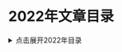 2022年文章目录
===

<details>
<summary>点击展开2022年目录</summary>

* [01.软件开发中的幂等性](./01_idempotent/README.md)
* [02.一次Java包冲突的问题排查案例](./02_package_conflict_sample/README.md)【初稿】
* [03.JVM调优经验系列文章: GC线程数](./03_graal-java-jit-compiler/README.md)【粗翻】
* [04.Java对象的里里外外漫谈](./04_jvm-objects-inside-out/README.md)
* [05.JVM Anatomy Quarks](./05-jvm-anatomy-quarks/README.md)
* [06.Lock Lock Lock: Enter!](./06_lock-lock-lock-enter/README.md)
* [07.填坑日记: Map接口的getOrDefault方法](./07_Map/README.md)【初稿】
* [08.synchronized与wait-notify](./08_wait_notify/README.md)
* [09.Java_Performance读书笔记](./09_Java_Performance_Notes/README.md)【持续更新中...】
* [10.自由职业者: 成功的秘诀](./10_success_secret/README.md)【粗翻】
* [11.费波那契数列与黄金分割比例的一种优化算法](./11_Fibonacci/README.md)【初稿】
* [12.Java语言规范文档: 第12章. 执行(Execution)](./12_Java_LS_Chapter_12_Execution/README.md)【粗翻】
* [13.面试题-Java中long和double类型的最大取值](./13_Java_Number/README.md)【初稿】
* [14.Spring Boot and Kafka Configuration Tuning](./14_spring-boot-kafka-config-tuning/README.md)
* [15.Java基础面试题：main方法可以写在interface中吗？](./15_java_interface_main/README.md)
* [16.Java虚拟机规范文档: 第5章. 加载、链接和初始化](./16_jvm_s_Chapter_5_Loading_Linking_Initializing/README.md)【粗翻】
* [17.class文件中常量池条目数量与方法指令数限制](./17_java_class_constants_opcode_num_limit/README.md)【初稿】



</details>
